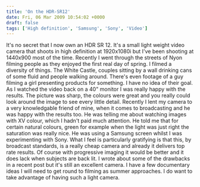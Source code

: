 ```yaml
---
title: 'On the HDR-SR12'
date: Fri, 06 Mar 2009 10:54:02 +0000
draft: false
tags: ['High definition', 'Samsung', 'Sony', 'Video']
---
```


It's no secret that I now own an HDR SR 12. It's a small light weight video camera that shoots in high definition at 1920x1080i but I've been shooting at 1440x900 most of the time. Recently I went through the streets of Nyon filming people as they enjoyed the first real day of spring. I filmed a diversity of things. The White Castle, couples sitting by a wall drinking cans of some fluid and people walking around. There's even footage of a guy filming a girl presenting products for something. I have no idea of their goal. As I watched the video back on a 40" monitor I was really happy with the results. The picture was sharp, the colours were great and you really could look around the image to see every little detail. Recently I lent my camera to a very knowledgable friend of mine, when it comes to broadcasting and he was happy with the results too. He was telling me about watching images with XV colour, which I hadn't paid much attention. He told me that for certain natural colours, green for example when the light was just right the saturation was really nice. He was using a Samsung screen whilst I was experimenting with Sony. What I feel is particularly gratifying is that this, by broadcast standards, is a really cheap camera and already it delivers top rate results. Of course with progressive imaging it would be better and it does lack when subjects are back lit. I wrote about some of the drawbacks in a recent post but it's still an excellent camera. I have a few documentary ideas I will need to get round to filming as summer approaches. I do want to take advantage of having such a light camera.